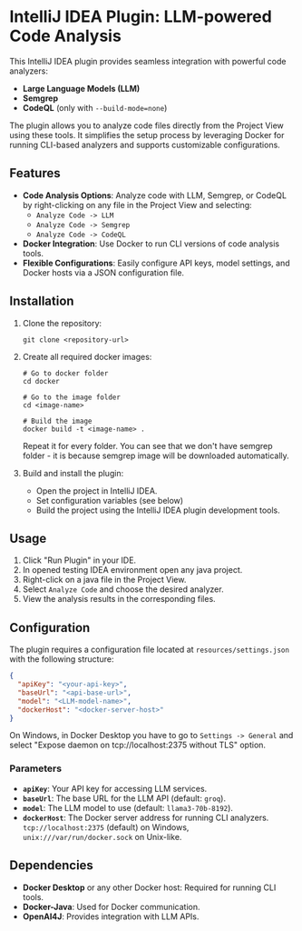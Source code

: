 # IntelliJ IDEA Plugin: LLM-powered Code Analysis

This IntelliJ IDEA plugin provides seamless integration with powerful code analyzers:
- **Large Language Models (LLM)**
- **Semgrep**
- **CodeQL** (only with `--build-mode=none`)

The plugin allows you to analyze code files directly from the Project View using these tools. It simplifies the setup process by leveraging Docker for running CLI-based analyzers and supports customizable configurations.

## Features
- **Code Analysis Options**: Analyze code with LLM, Semgrep, or CodeQL by right-clicking on any file in the Project View and selecting:
  - `Analyze Code -> LLM`
  - `Analyze Code -> Semgrep`
  - `Analyze Code -> CodeQL`
- **Docker Integration**: Use Docker to run CLI versions of code analysis tools.
- **Flexible Configurations**: Easily configure API keys, model settings, and Docker hosts via a JSON configuration file.

## Installation
1. Clone the repository:
   ```
   git clone <repository-url>
   ```
2. Create all required docker images:
   ```
   # Go to docker folder
   cd docker

   # Go to the image folder
   cd <image-name>

   # Build the image
   docker build -t <image-name> .
   ```
   Repeat it for every folder. You can see that we don't have semgrep folder - it is because semgrep image will be downloaded automatically.

3. Build and install the plugin:
   - Open the project in IntelliJ IDEA.
   - Set configuration variables (see below)
   - Build the project using the IntelliJ IDEA plugin development tools.

## Usage
1. Click "Run Plugin" in your IDE.
2. In opened testing IDEA environment open any java project.
3. Right-click on a java file in the Project View.
4. Select `Analyze Code` and choose the desired analyzer.
5. View the analysis results in the corresponding files.

## Configuration
The plugin requires a configuration file located at `resources/settings.json` with the following structure:

```json
{
  "apiKey": "<your-api-key>",
  "baseUrl": "<api-base-url>",
  "model": "<LLM-model-name>",
  "dockerHost": "<docker-server-host>"
}
```

On Windows, in Docker Desktop you have to go to `Settings -> General` and select "Expose daemon on tcp://localhost:2375 without TLS" option.

### Parameters
- **`apiKey`**: Your API key for accessing LLM services.
- **`baseUrl`**: The base URL for the LLM API (default: `groq`).
- **`model`**: The LLM model to use (default: `llama3-70b-8192`).
- **`dockerHost`**: The Docker server address for running CLI analyzers. `tcp://localhost:2375` (default) on Windows, `unix:///var/run/docker.sock` on Unix-like.

## Dependencies
- **Docker Desktop** or any other Docker host: Required for running CLI tools.
- **Docker-Java**: Used for Docker communication.
- **OpenAI4J**: Provides integration with LLM APIs.
